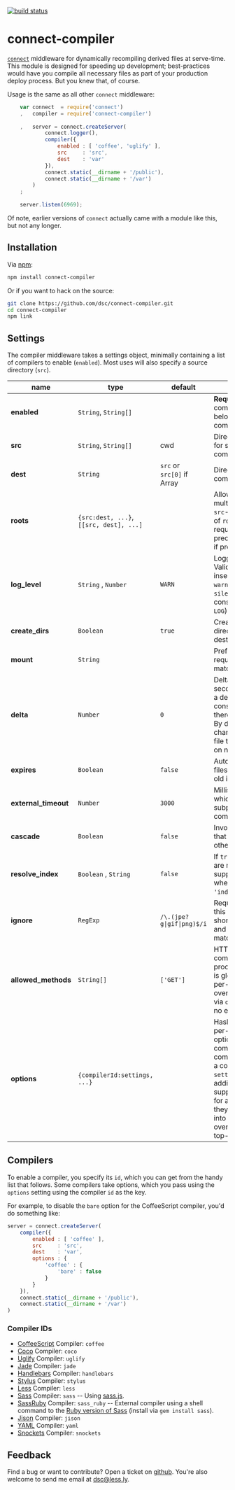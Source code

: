 [![build status](https://secure.travis-ci.org/dsc/connect-compiler.png)](http://travis-ci.org/dsc/connect-compiler)
# connect-compiler

[`connect`](http://senchalabs.github.com/connect/) middleware for dynamically recompiling derived files at serve-time. This module is designed for speeding up development; best-practices would have you compile all necessary files as part of your production deploy process. But you knew that, of course.

Usage is the same as all other `connect` middleware:

````js
    var connect  = require('connect')
    ,   compiler = require('connect-compiler')
    
    ,   server = connect.createServer(
            connect.logger(),
            compiler({
                enabled : [ 'coffee', 'uglify' ],
                src     : 'src',
                dest    : 'var'
            }),
            connect.static(__dirname + '/public'),
            connect.static(__dirname + '/var')
        )
    ;
    
    server.listen(6969);
````

Of note, earlier versions of `connect` actually came with a module like this, but not any longer.


## Installation

Via [npm](http://npmjs.org/):

````sh
npm install connect-compiler
````

Or if you want to hack on the source:

````sh
git clone https://github.com/dsc/connect-compiler.git
cd connect-compiler
npm link
````


## Settings

The compiler middleware takes a settings object, minimally containing a list of compilers to 
enable (`enabled`). Most uses will also specify a source directory (`src`).

<table>
    <thead>
        <tr>
            <th>
                name
            </th>
            <th>
                type
            </th>
            <th>
                default
            </th>
            <th>
                description
            </th>
        </tr>
    </thead>
    <tbody>
        <tr>
            <td>
                <strong>enabled</strong>
            </td>
            <td>
                <code>String</code>, <code>String[]</code>
            </td>
            <td></td>
            <td>
                <strong>Required</strong> Enabled compiler id(s). See below for included compilers.
            </td>
        </tr>
        <tr>
            <td>
                <strong>src</strong>
            </td>
            <td>
                <code>String</code>, <code>String[]</code>
            </td>
            <td>
                cwd
            </td>
            <td>
                Directories to search for source files to compile.
            </td>
        </tr>
        <tr>
            <td>
                <strong>dest</strong>
            </td>
            <td>
                <code>String</code>
            </td>
            <td>
                <code>src</code> or<br>
                <code>src[0]</code> if Array
            </td>
            <td>
                Directory to write compiled result.
            </td>
        </tr>
        <tr>
            <td>
                <strong>roots</strong>
            </td>
            <td>
                <code>{src:dest, ...}</code>,<br>
                <code>[[src, dest], ...]</code>
            </td>
            <td></td>
            <td>
                Allows you to specify multiple, ordered <code>src</code>-<code>dest</code> pairs. One of <code>roots</code> or <code>src</code> is required; <code>roots</code> takes precedence over <code>src</code> if present.
            </td>
        </tr>
        <tr>
            <td>
                <strong>log_level</strong>
            </td>
            <td>
                <code>String</code> , <code>Number</code>
            </td>
            <td>
                <code>WARN</code>
            </td>
            <td>
                Logging verbosity. Valid values (case-insensitive): <code>error</code>, <code>warn</code>, <code>info</code>, <code>debug</code>, <code>silent</code>, or a numeric constant (as found in <code>LOG</code>).
            </td>
        </tr>
        <tr>
            <td>
                <strong>create_dirs</strong>
            </td>
            <td>
                <code>Boolean</code>
            </td>
            <td>
                <code>true</code>
            </td>
            <td>
                Creates intermediate directories for destination files.
            </td>
        </tr>
        <tr>
            <td>
                <strong>mount</strong>
            </td>
            <td>
                <code>String</code>
            </td>
            <td></td>
            <td>
                Prefix trimmed off request path before matching/processing.
            </td>
        </tr>
        <tr>
            <td>
                <strong>delta</strong>
            </td>
            <td>
                <code>Number</code>
            </td>
            <td>
                <code>0</code>
            </td>
            <td>
                Delta <code>mtime</code> (in seconds) required for a derived file to be considered stale, and therefore recompiled. By default, any change will cause a file to be recompiled on next request.
            </td>
        </tr>
        <tr>
            <td>
                <strong>expires</strong>
            </td>
            <td>
                <code>Boolean</code>
            </td>
            <td>
                <code>false</code>
            </td>
            <td>
                Automatically treat files as stale if this old in secs.
            </td>
        </tr>
        <tr>
            <td>
                <strong>external_timeout</strong>
            </td>
            <td>
                <code>Number</code>
            </td>
            <td>
                <code>3000</code>
            </td>
            <td>
                Milliseconds after which to kill subprocess commands.
            </td>
        </tr>
        <tr>
            <td>
                <strong>cascade</strong>
            </td>
            <td>
                <code>Boolean</code>
            </td>
            <td>
                <code>false</code>
            </td>
            <td>
                Invoke all compilers that match? otherwise, only first.
            </td>
        </tr>
        <tr>
            <td>
                <strong>resolve_index</strong>
            </td>
            <td>
                <code>Boolean</code> , <code>String</code>
            </td>
            <td>
                <code>false</code>
            </td>
            <td>
                If <code>true</code>-y, directories are resolved with the supplied filename, where <code>true</code> maps to <code>'index.html'</code>.
            </td>
        </tr>
        <tr>
            <td>
                <strong>ignore</strong>
            </td>
            <td>
                <code>RegExp</code>
            </td>
            <td>
                <code>/\.(jpe?g|gif|png)$/i</code>
            </td>
            <td>
                Requests matching this pattern are short-circuit ignored, and no compiler matching occurs.
            </td>
        </tr>
        <tr>
            <td>
                <strong>allowed_methods</strong>
            </td>
            <td>
                <code>String[]</code>
            </td>
            <td>
                <code>['GET']</code>
            </td>
            <td>
                HTTP methods compiler should process. This setting is global-only -- per-compiler overrides specified via <code>options</code> will have no effect.
            </td>
        </tr>
        <tr>
            <td>
                <strong>options</strong>
            </td>
            <td>
                <code>{compilerId:settings, ...}</code>
            </td>
            <td></td>
            <td>
                Hash of additional per-compiler options, mapped by compiler id. Each compiler is supplied a copy of the <code>settings</code> object; if additional options are supplied in this way for a given compiler, they will be merged into the settings (and override any colliding top-level keys).
            </td>
        </tr>
    </tbody>
</table>



## Compilers

To enable a compiler, you specify its `id`, which you can get from the handy list that follows. Some
compilers take options, which you pass using the `options` setting using the compiler `id` as the
key.

For example, to disable the `bare` option for the CoffeeScript compiler, you'd do something like:

````js
server = connect.createServer(
    compiler({
        enabled : [ 'coffee' ],
        src     : 'src',
        dest    : 'var',
        options : {
            'coffee' : {
                'bare' : false
            }
        }
    }),
    connect.static(__dirname + '/public'),
    connect.static(__dirname + '/var')
)
````

### Compiler IDs

-   [CoffeeScript](http://coffeescript.org/) Compiler: `coffee`
-   [Coco](http://satyr.github.com/coco/) Compiler: `coco`
-   [Uglify](https://github.com/mishoo/UglifyJS) Compiler: `uglify`
-   [Jade](http://jade-lang.com/) Compiler: `jade`
-   [Handlebars](http://handlebarsjs.com/) Compiler: `handlebars`
-   [Stylus](http://learnboost.github.com/stylus/) Compiler: `stylus`
-   [Less](http://lesscss.org/) Compiler: `less`
-   [Sass](http://sass-lang.com/) Compiler: `sass` -- Using [sass.js](https://github.com/visionmedia/sass.js).
-   [SassRuby](http://sass-lang.com/) Compiler: `sass_ruby` -- External compiler using a shell command to 
    the [Ruby version of Sass](http://sass-lang.com/download.html) (install via `gem install sass`).
-   [Jison](http://zaach.github.com/jison/) Compiler: `jison`
-   [YAML](https://github.com/visionmedia/js-yaml) Compiler: `yaml`
-   [Snockets](http://github.com/TrevorBurnham/snockets) Compiler: `snockets`


## Feedback

Find a bug or want to contribute? Open a ticket on [github](http://github.com/dsc/connect-compiler). 
You're also welcome to send me email at [dsc@less.ly](mailto:dsc@less.ly?subject=connect-compiler).

